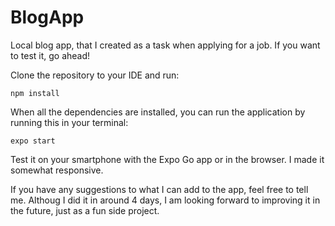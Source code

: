 # BlogApp

Local blog app, that I created as a task when applying for a job. If you want to test it, go ahead!

Clone the repository to your IDE and run:

`npm install`

When all the dependencies are installed, you can run the application by running this in your terminal: 

`expo start`

Test it on your smartphone with the Expo Go app or in the browser. I made it somewhat responsive. 

If you have any suggestions to what I can add to the app, feel free to tell me. Althoug I did it in around 4 days, I am looking forward to improving it in the future, just as a fun side project.
